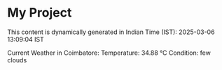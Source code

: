 # My Project

This content is dynamically generated in Indian Time (IST): 2025-03-06 13:09:04 IST


Current Weather in Coimbatore:
Temperature: 34.88 °C
Condition: few clouds
